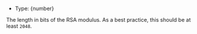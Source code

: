 <!-- YAML
added: v15.0.0
-->

* Type: {number}

The length in bits of the RSA modulus. As a best practice, this should be
at least `2048`.

